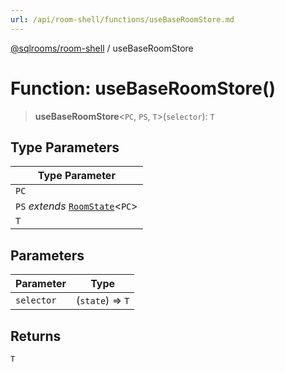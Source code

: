 ```yaml
---
url: /api/room-shell/functions/useBaseRoomStore.md
---
```

[@sqlrooms/room-shell](../index.md) / useBaseRoomStore

# Function: useBaseRoomStore()

> **useBaseRoomStore**<`PC`, `PS`, `T`>(`selector`): `T`

## Type Parameters

| Type Parameter |
| ------ |
| `PC` |
| `PS` *extends* [`RoomState`](../type-aliases/RoomState.md)<`PC`> |
| `T` |

## Parameters

| Parameter | Type |
| ------ | ------ |
| `selector` | (`state`) => `T` |

## Returns

`T`
